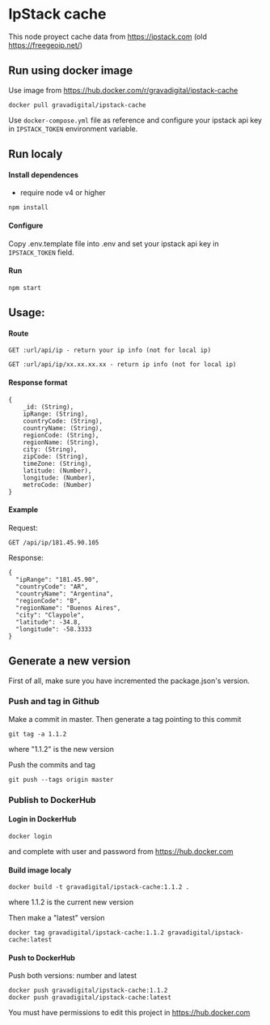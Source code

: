 # IpStack cache
This node proyect cache data from https://ipstack.com (old https://freegeoip.net/)

## Run using docker image
Use image from https://hub.docker.com/r/gravadigital/ipstack-cache
```
docker pull gravadigital/ipstack-cache
```
Use `docker-compose.yml` file as reference and configure your ipstack api key in `IPSTACK_TOKEN` environment variable.

## Run localy

#### Install dependences
* require node v4 or higher
```
npm install
```

#### Configure
Copy .env.template file into .env and set your ipstack api key in `IPSTACK_TOKEN` field.

#### Run
```
npm start
```

## Usage:

#### Route
```
GET :url/api/ip - return your ip info (not for local ip)
```
```
GET :url/api/ip/xx.xx.xx.xx - return ip info (not for local ip)
```

#### Response format
```
{
    _id: (String),
    ipRange: (String),
    countryCode: (String),
    countryName: (String),
    regionCode: (String),
    regionName: (String),
    city: (String),
    zipCode: (String),
    timeZone: (String),
    latitude: (Number),
    longitude: (Number),
    metroCode: (Number)
}
```

#### Example
Request:
```
GET /api/ip/181.45.90.105
```
Response:
```
{
  "ipRange": "181.45.90",
  "countryCode": "AR",
  "countryName": "Argentina",
  "regionCode": "B",
  "regionName": "Buenos Aires",
  "city": "Claypole",
  "latitude": -34.8,
  "longitude": -58.3333
}
```

## Generate a new version

First of all, make sure you have incremented the package.json's version.

### Push and tag in Github

Make a commit in master. Then generate a tag pointing to this commit
```
git tag -a 1.1.2
```
where "1.1.2" is the new version

Push the commits and tag
```
git push --tags origin master
```

### Publish to DockerHub

#### Login in DockerHub
```
docker login
```
and complete with user and password from https://hub.docker.com

#### Build image localy
```
docker build -t gravadigital/ipstack-cache:1.1.2 .
```
where 1.1.2 is the current new version

Then make a "latest" version
```
docker tag gravadigital/ipstack-cache:1.1.2 gravadigital/ipstack-cache:latest
```

#### Push to DockerHub
Push both versions: number and latest
```
docker push gravadigital/ipstack-cache:1.1.2
docker push gravadigital/ipstack-cache:latest
```
You must have permissions to edit this project in https://hub.docker.com